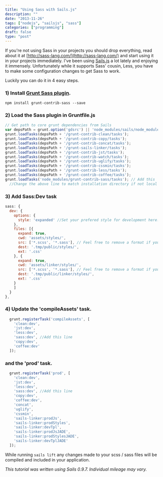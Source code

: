 ```yaml
---
title: "Using Sass with Sails.js"
description: ""
date: "2013-11-26"
tags: ["nodejs", "sailsjs", "sass"]
categories: ["programming"]
draft: false
type: "post"
---
```


If you're not using Sass in your projects you should drop everything, read about it at [http://sass-lang.com/](http://sass-lang.com/) and start using it in your projects immediately.  I've been using [Sails.js](http://sailsjs.org/) a lot lately and enjoying it immensely. Unfortunately while it supports Sass' cousin, Less, you have to make some configuration changes to get Sass to work.

Luckily you can do it in 4 easy steps.

### 1) Install [Grunt Sass plugin](https://github.com/gruntjs/grunt-contrib-sass).

```shell
npm install grunt-contrib-sass --save
```

### 2) Load the Sass plugin in Gruntfile.js
```js
// Get path to core grunt dependencies from Sails
var depsPath = grunt.option('gdsrc') || 'node_modules/sails/node_modules';
grunt.loadTasks(depsPath + '/grunt-contrib-clean/tasks');
grunt.loadTasks(depsPath + '/grunt-contrib-copy/tasks');
grunt.loadTasks(depsPath + '/grunt-contrib-concat/tasks');
grunt.loadTasks(depsPath + '/grunt-sails-linker/tasks');
grunt.loadTasks(depsPath + '/grunt-contrib-jst/tasks');
grunt.loadTasks(depsPath + '/grunt-contrib-watch/tasks');
grunt.loadTasks(depsPath + '/grunt-contrib-uglify/tasks');
grunt.loadTasks(depsPath + '/grunt-contrib-cssmin/tasks');
grunt.loadTasks(depsPath + '/grunt-contrib-less/tasks');
grunt.loadTasks(depsPath + '/grunt-contrib-coffee/tasks');
grunt.loadTasks('node_modules/grunt-contrib-sass/tasks'); // Add this
  //Change the above line to match installation directory if not local          
```

### 3) Add Sass:Dev task
```js
sass: {
  dev: {
    options: {
      style: 'expanded' //Set your prefered style for development here.
    },
    files: [{
      expand: true,
      cwd: 'assets/styles/',
      src: ['*.scss', '*.sass'], // Feel free to remove a format if you do not use it.
      dest: '.tmp/public/styles/',
      ext: '.css'
    }, {
      expand: true,
      cwd: 'assets/linker/styles/',
      src: ['*.scss', '*.sass'], // Feel free to remove a format if you do not use it.
      dest: '.tmp/public/linker/styles/',
      ext: '.css'
    }
    ]
  }
},
```

### 4) Update the 'compileAssets' task.

```js
  grunt.registerTask('compileAssets', [
    'clean:dev',
    'jst:dev',
    'less:dev',
    'sass:dev', //Add this line
    'copy:dev',    
    'coffee:dev'
  ]);
```

### and the 'prod' task.
```js
  grunt.registerTask('prod', [
    'clean:dev',
    'jst:dev',
    'less:dev',
    'sass:dev', //Add this line
    'copy:dev',
    'coffee:dev',
    'concat',
    'uglify',
    'cssmin',
    'sails-linker:prodJs',
    'sails-linker:prodStyles',
    'sails-linker:devTpl',
    'sails-linker:prodJsJADE',
    'sails-linker:prodStylesJADE',
    'sails-linker:devTplJADE'
  ]);
```

While running `sails lift` any changes made to your scss / sass files will be compiled and included in your application.

*This tutorial was written using Sails 0.9.7.  Individual mileage may vary.*
